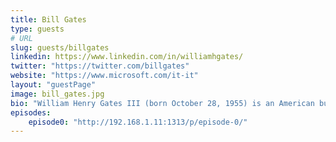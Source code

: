 ```yaml
---
title: Bill Gates
type: guests
# URL
slug: guests/billgates
linkedin: https://www.linkedin.com/in/williamhgates/
twitter: "https://twitter.com/billgates"
website: "https://www.microsoft.com/it-it"
layout: "guestPage"
image: bill_gates.jpg
bio: "William Henry Gates III (born October 28, 1955) is an American business magnate, software developer, investor, author, landowner and philanthropist. He is a co-founder of Microsoft Corporation."
episodes: 
    episode0: "http://192.168.1.11:1313/p/episode-0/"
---
```


